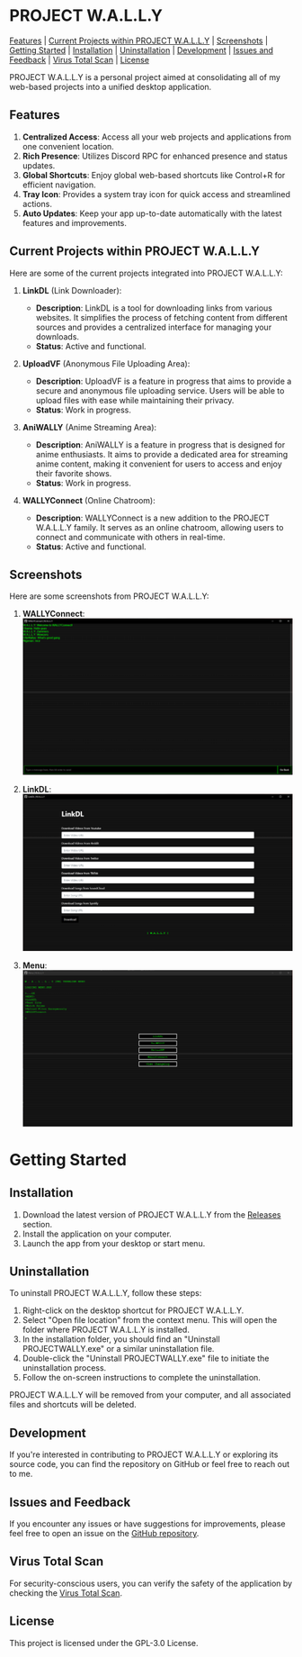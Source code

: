 # PROJECT W.A.L.L.Y

[Features](#features) | [Current Projects within PROJECT W.A.L.L.Y](#current-projects-within-project-wally) | [Screenshots](#screenshots) | [Getting Started](#getting-started) | [Installation](#installation) | [Uninstallation](#uninstallation) | [Development](#development) | [Issues and Feedback](#issues-and-feedback) | [Virus Total Scan](#virus-total-scan) | [License](#license)

PROJECT W.A.L.L.Y is a personal project aimed at consolidating all of my web-based projects into a unified desktop application.

## Features
1. **Centralized Access**: Access all your web projects and applications from one convenient location.
2. **Rich Presence**: Utilizes Discord RPC for enhanced presence and status updates.
3. **Global Shortcuts**: Enjoy global web-based shortcuts like Control+R for efficient navigation.
4. **Tray Icon**: Provides a system tray icon for quick access and streamlined actions.
5. **Auto Updates**: Keep your app up-to-date automatically with the latest features and improvements.

## Current Projects within PROJECT W.A.L.L.Y

Here are some of the current projects integrated into PROJECT W.A.L.L.Y:

1. **LinkDL** (Link Downloader):
   - **Description**: LinkDL is a tool for downloading links from various websites. It simplifies the process of fetching content from different sources and provides a centralized interface for managing your downloads.
   - **Status**: Active and functional.

2. **UploadVF** (Anonymous File Uploading Area):
   - **Description**: UploadVF is a feature in progress that aims to provide a secure and anonymous file uploading service. Users will be able to upload files with ease while maintaining their privacy.
   - **Status**: Work in progress.

3. **AniWALLY** (Anime Streaming Area):
   - **Description**: AniWALLY is a feature in progress that is designed for anime enthusiasts. It aims to provide a dedicated area for streaming anime content, making it convenient for users to access and enjoy their favorite shows.
   - **Status**: Work in progress.

4. **WALLYConnect** (Online Chatroom):
   - **Description**: WALLYConnect is a new addition to the PROJECT W.A.L.L.Y family. It serves as an online chatroom, allowing users to connect and communicate with others in real-time.
   - **Status**: Active and functional.

## Screenshots

Here are some screenshots from PROJECT W.A.L.L.Y:

1. **WALLYConnect**:
   ![WALLYConnect](Screenshots/Connect.png)

2. **LinkDL**:
   ![LinkDL](Screenshots/LinkDL.png)

3. **Menu**:
   ![Menu](Screenshots/Menu.png)

# Getting Started
## Installation
1. Download the latest version of PROJECT W.A.L.L.Y from the [Releases](https://github.com/OllyWallyy/PROJECTWALLY/releases) section.
2. Install the application on your computer.
3. Launch the app from your desktop or start menu.

## Uninstallation

To uninstall PROJECT W.A.L.L.Y, follow these steps:

1. Right-click on the desktop shortcut for PROJECT W.A.L.L.Y.
2. Select "Open file location" from the context menu. This will open the folder where PROJECT W.A.L.L.Y is installed.
3. In the installation folder, you should find an "Uninstall PROJECTWALLY.exe" or a similar uninstallation file.
4. Double-click the "Uninstall PROJECTWALLY.exe" file to initiate the uninstallation process.
5. Follow the on-screen instructions to complete the uninstallation.

PROJECT W.A.L.L.Y will be removed from your computer, and all associated files and shortcuts will be deleted.


## Development
If you're interested in contributing to PROJECT W.A.L.L.Y or exploring its source code, you can find the repository on GitHub or feel free to reach out to me.

## Issues and Feedback
If you encounter any issues or have suggestions for improvements, please feel free to open an issue on the [GitHub repository](https://github.com/OllyWallyy/PROJECTWALLY/issues).

## Virus Total Scan
For security-conscious users, you can verify the safety of the application by checking the [Virus Total Scan](https://www.virustotal.com/gui/file/5d3d16c41402f8c6796e87ac186566e68022d17dffbb6a04f9c21ff0ebe5572d?nocache=1).

## License
This project is licensed under the GPL-3.0 License.
